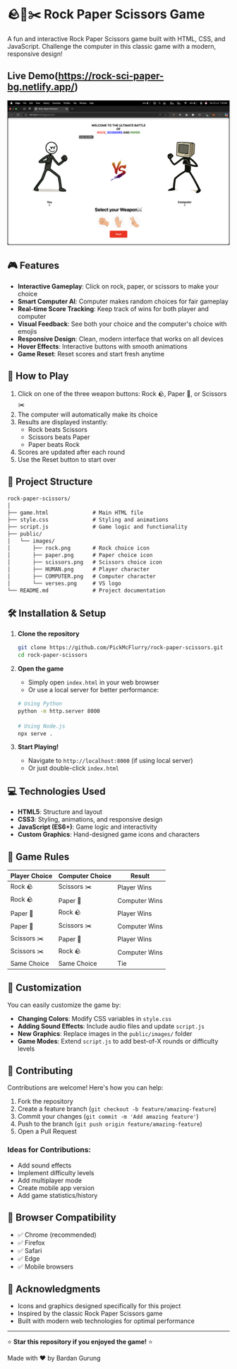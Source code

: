 # 🪨📄✂️ Rock Paper Scissors Game

A fun and interactive Rock Paper Scissors game built with HTML, CSS, and JavaScript. Challenge the computer in this classic game with a modern, responsive design!

## Live Demo(https://rock-sci-paper-bg.netlify.app/)

![Screenshot of gameplay](./public/images/screenshot.png)

## 🎮 Features

- **Interactive Gameplay**: Click on rock, paper, or scissors to make your choice
- **Smart Computer AI**: Computer makes random choices for fair gameplay
- **Real-time Score Tracking**: Keep track of wins for both player and computer
- **Visual Feedback**: See both your choice and the computer's choice with emojis
- **Responsive Design**: Clean, modern interface that works on all devices
- **Hover Effects**: Interactive buttons with smooth animations
- **Game Reset**: Reset scores and start fresh anytime

## 🚀 How to Play

1. Click on one of the three weapon buttons: Rock 🪨, Paper 📄, or Scissors ✂️
2. The computer will automatically make its choice
3. Results are displayed instantly:
   - Rock beats Scissors
   - Scissors beats Paper
   - Paper beats Rock
4. Scores are updated after each round
5. Use the Reset button to start over

## 📁 Project Structure

```
rock-paper-scissors/
│
├── game.html              # Main HTML file
├── style.css              # Styling and animations
├── script.js              # Game logic and functionality
├── public/
│   └── images/
│       ├── rock.png       # Rock choice icon
│       ├── paper.png      # Paper choice icon
│       ├── scissors.png   # Scissors choice icon
│       ├── HUMAN.png      # Player character
│       ├── COMPUTER.png   # Computer character
│       └── verses.png     # VS logo
└── README.md              # Project documentation
```

## 🛠️ Installation & Setup

1. **Clone the repository**

   ```bash
   git clone https://github.com/PickMcFlurry/rock-paper-scissors.git
   cd rock-paper-scissors
   ```

2. **Open the game**

   - Simply open `index.html` in your web browser
   - Or use a local server for better performance:

   ```bash
   # Using Python
   python -m http.server 8000

   # Using Node.js
   npx serve .
   ```

3. **Start Playing!**
   - Navigate to `http://localhost:8000` (if using local server)
   - Or just double-click `index.html`

## 💻 Technologies Used

- **HTML5**: Structure and layout
- **CSS3**: Styling, animations, and responsive design
- **JavaScript (ES6+)**: Game logic and interactivity
- **Custom Graphics**: Hand-designed game icons and characters

## 🎨 Game Rules

| Player Choice | Computer Choice | Result        |
| ------------- | --------------- | ------------- |
| Rock 🪨       | Scissors ✂️     | Player Wins   |
| Rock 🪨       | Paper 📄        | Computer Wins |
| Paper 📄      | Rock 🪨         | Player Wins   |
| Paper 📄      | Scissors ✂️     | Computer Wins |
| Scissors ✂️   | Paper 📄        | Player Wins   |
| Scissors ✂️   | Rock 🪨         | Computer Wins |
| Same Choice   | Same Choice     | Tie           |

## 🔧 Customization

You can easily customize the game by:

- **Changing Colors**: Modify CSS variables in `style.css`
- **Adding Sound Effects**: Include audio files and update `script.js`
- **New Graphics**: Replace images in the `public/images/` folder
- **Game Modes**: Extend `script.js` to add best-of-X rounds or difficulty levels

## 🤝 Contributing

Contributions are welcome! Here's how you can help:

1. Fork the repository
2. Create a feature branch (`git checkout -b feature/amazing-feature`)
3. Commit your changes (`git commit -m 'Add amazing feature'`)
4. Push to the branch (`git push origin feature/amazing-feature`)
5. Open a Pull Request

### Ideas for Contributions:

- Add sound effects
- Implement difficulty levels
- Add multiplayer mode
- Create mobile app version
- Add game statistics/history

## 📱 Browser Compatibility

- ✅ Chrome (recommended)
- ✅ Firefox
- ✅ Safari
- ✅ Edge
- ✅ Mobile browsers

## 🙏 Acknowledgments

- Icons and graphics designed specifically for this project
- Inspired by the classic Rock Paper Scissors game
- Built with modern web technologies for optimal performance

---

⭐ **Star this repository if you enjoyed the game!** ⭐

Made with ❤️ by Bardan Gurung


